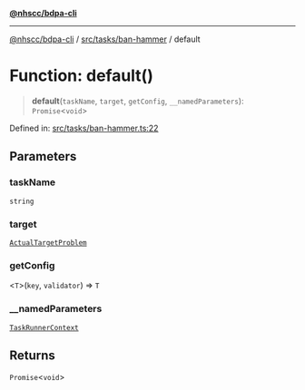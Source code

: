 [**@nhscc/bdpa-cli**](../../../../README.md)

***

[@nhscc/bdpa-cli](../../../../README.md) / [src/tasks/ban-hammer](../README.md) / default

# Function: default()

> **default**(`taskName`, `target`, `getConfig`, `__namedParameters`): `Promise`\<`void`\>

Defined in: [src/tasks/ban-hammer.ts:22](https://github.com/nhscc/bdpa-cli/blob/aab43dbd010a981851c0502d764dfd948966b4ad/src/tasks/ban-hammer.ts#L22)

## Parameters

### taskName

`string`

### target

[`ActualTargetProblem`](../../../constant/type-aliases/ActualTargetProblem.md)

### getConfig

\<`T`\>(`key`, `validator`) => `T`

### \_\_namedParameters

[`TaskRunnerContext`](../../../util/type-aliases/TaskRunnerContext.md)

## Returns

`Promise`\<`void`\>
